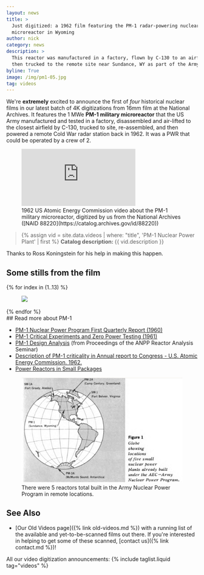 ```yaml
---
layout: news
title: >
  Just digitized: a 1962 film featuring the PM-1 radar-powering nuclear 
  microreactor in Wyoming
author: nick
category: news
description: >
  This reactor was manufactured in a factory, flown by C-130 to an airfield, and
  then trucked to the remote site near Sundance, WY as part of the Army Nuclear Power Program.
byline: True
image: /img/pm1-05.jpg
tag: videos
---
```


<div class="row">
<div class="col-md-8" markdown="1">

We're **extremely** excited to announce the first of _four_ historical nuclear
films in our latest batch of 4K digitizations from 16mm film at the National
Archives. It features the 1 MWe **PM-1 military microreactor** that the US Army
manufactured and tested in a factory, disassembled and air-lifted to the closest
airfield by C-130, trucked to site, re-assembled, and then powered a remote Cold
War radar station back in 1962. It was a PWR that could be operated by a crew of 2.

<figure>
<div class="ratio ratio-16x9">
<iframe
src="https://www.youtube.com/embed/T9S1P54n1FA" title="PM-1 Nuclear Power Plant" 
frameborder="0" allow="accelerometer; autoplay; clipboard-write;
encrypted-media; gyroscope; picture-in-picture; web-share"
allowfullscreen></iframe>
</div>
<figcaption markdown="1">1962 US Atomic Energy Commission video about the PM-1
military microreactor, digitized by us from the National Archives ([NAID
88220](https://catalog.archives.gov/id/88220))
</figcaption>
</figure>

<blockquote class="blockquote">
{% assign vid = site.data.videos | where: "title", 'PM-1 Nuclear Power Plant' | first %}
<b>Catalog description: </b> {{ vid.description }}
</blockquote>

Thanks to Ross Koningstein for his help in making this happen.

</div></div>

<div class="row">
<div class="col-md-12" markdown="1">

## Some stills from the film

<div class="row">
 {% for index in (1..13) %} 
  <div class="col col-xl-4 col-lg-6 col-md-8 col-sm-12 col-12 p-0">
    <figure class="figure">
      <a
        href="/img/pm1-{{index| prepend: '00' | slice: -2, 2 }}.jpg"
      >
        <img
          src="/img/pm1-{{index | prepend: '00' | slice: -2, 2 }}.jpg"
          class="img-fluid"
        />
      </a>
    </figure>
  </div>
 {% endfor %}
  </div>
</div>
</div>

<div class="row">
<div class="col-md-8" markdown="1">
## Read more about PM-1

- [PM-1 Nuclear Power Program First Quarterly Report (1960)](https://babel.hathitrust.org/cgi/pt?id=mdp.39015094994988&view=1up&seq=3)
- [PM-1 Critical Experiments and Zero Power Testing (1961)](https://babel.hathitrust.org/cgi/pt?id=mdp.39015094994996&view=1up&seq=3)
- [PM-1 Design Analysis](https://babel.hathitrust.org/cgi/pt?id=umn.31951d03914092j&view=1up&seq=37)
  (from Proceedings of the ANPP Reactor Analysis Seminar)
- [Description of PM-1 criticality in Annual report to Congress - U.S. Atomic Energy Commission. 1962.](https://babel.hathitrust.org/cgi/pt?id=mdp.39015001309411&view=1up&seq=363)
- [Power Reactors in Small Packages](https://babel.hathitrust.org/cgi/pt?id=uc1.a0003433729&view=1up&seq=1)

<figure class="figure">
  <a
    href="/img/anpp-map.jpg"
  >
    <img
      src="/img/anpp-map.jpg"
      class="img-fluid"
    />
  </a>
  <figcaption>There were 5 reactors total built in the Army Nuclear Power Program in remote locations.</figcaption>
</figure>

## See Also

- [Our Old Videos page]({% link old-videos.md %}) with a running list of the available and yet-to-be-scanned films
  out there. If you're interested in helping to get some of these scanned, [contact us]({% link contact.md %})!

All our video digitization announcements:
{% include taglist.liquid tag="videos" %}

</div></div>
